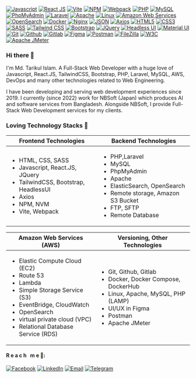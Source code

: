 [![Javascript](https://img.shields.io/badge/Javascript-F7DF1E?style=flat-square&logo=javascript&logoColor=black
)](https://www.javascript.com/)
[![React JS](https://img.shields.io/badge/ReactJS-00adcc?style=flat-square&logo=react&logoColor=white
)](https://react.dev/)
[![Vite](https://img.shields.io/badge/Vite-646CFF?style=flat-square&logo=vite&logoColor=white
)](https://vitejs.dev/)
[![NPM](https://img.shields.io/badge/NPM-CB3837?style=flat-square&logo=npm&logoColor=white
)](https://www.npmjs.com/)
[![Webpack](https://img.shields.io/badge/Webpack-8DD6F9?style=flat-square&logo=webpack&logoColor=black
)](https://webpack.js.org/)
[![PHP](https://img.shields.io/badge/PHP-777BB4?style=flat-square&logo=php&logoColor=white
)](https://www.php.net/)
[![MySQL](https://img.shields.io/badge/MySQL-4479A1?style=flat-square&logo=mysql&logoColor=white
)](https://www.mysql.com/)
[![PhpMyAdmin](https://img.shields.io/badge/PhpMyAdmin-6C78AF?style=flat-square&logo=phpmyadmin&logoColor=white
)](https://www.phpmyadmin.net/)
[![Laravel](https://img.shields.io/badge/Laravel-FF2D20?style=flat-square&logo=laravel&logoColor=white
)](https://laravel.com/)
[![Apache](https://img.shields.io/badge/Apache-D22128?style=flat-square&logo=apache&logoColor=white
)](https://www.apache.org/)
[![Linux](https://img.shields.io/badge/Linux-FCC624?style=flat-square&logo=linux&logoColor=black
)](https://www.linux.org/)
[![Amazon Web Services](https://img.shields.io/badge/Amazon_Web_Services-232F3E?style=flat-square&logo=amazonaws&logoColor=white
)](https://aws.amazon.com/)
[![OpenSearch](https://img.shields.io/badge/OpenSearch-005EB8?style=flat-square&logo=opensearch&logoColor=white
)](https://opensearch.org/)
[![Docker](https://img.shields.io/badge/Docker-2496ED?style=flat-square&logo=docker&logoColor=white
)](https://www.docker.com/)
[![Nginx](https://img.shields.io/badge/Nginx-009639?style=flat-square&logo=nginx&logoColor=white
)](https://www.nginx.com/)
[![JSON](https://img.shields.io/badge/JSON-334155?style=flat-square&logo=json&logoColor=white
)](https://www.json.org/)
[![Axios](https://img.shields.io/badge/Axios-5A29E4?style=flat-square&logo=axios&logoColor=white
)](https://axios-http.com/)
[![HTML5](https://img.shields.io/badge/HTML5-E34F26?style=flat-square&logo=html5&logoColor=white
)](https://html.com/)
[![CSS3](https://img.shields.io/badge/CSS3-1572B6?style=flat-square&logo=css3&logoColor=white
)](https://developer.mozilla.org/en-US/docs/Web/CSS)
[![SASS](https://img.shields.io/badge/SASS-CC6699?style=flat-square&logo=sass&logoColor=white
)](https://sass-lang.com/)
[![Tailwind CSS](https://img.shields.io/badge/TailwindCSS-06B6D4?style=flat-square&logo=tailwindcss&logoColor=white
)](https://tailwindcss.com/)
[![Bootstrap](https://img.shields.io/badge/Bootstrap-7952B3?style=flat-square&logo=bootstrap&logoColor=white
)](https://getbootstrap.com/)
[![JQuery](https://img.shields.io/badge/JQuery-0769AD?style=flat-square&logo=jquery&logoColor=white
)](https://jquery.com/)
[![Headless UI](https://img.shields.io/badge/Headless_UI-66E3FF?style=flat-square&logo=headlessui&logoColor=white
)](https://headlessui.com/)
[![Material UI](https://img.shields.io/badge/Material_UI-007FFF?style=flat-square&logo=mui&logoColor=white
)](https://mui.com/)
[![Git](https://img.shields.io/badge/Git-F05032?style=flat-square&logo=git&logoColor=white
)](https://git-scm.com/)
[![Github](https://img.shields.io/badge/Github-6e5494?style=flat-square&logo=github&logoColor=white
)](https://react.dev/)
[![Gitlab](https://img.shields.io/badge/Gitlab-e24329?style=flat-square&logo=gitlab&logoColor=white
)](https://github.com/)
[![Figma](https://img.shields.io/badge/Figma-F24E1E?style=flat-square&logo=figma&logoColor=white
)](https://figma.com/)
[![Postman](https://img.shields.io/badge/Postman-FF6C37?style=flat-square&logo=postman&logoColor=white
)](https://www.postman.com/)
[![FileZilla](https://img.shields.io/badge/FileZilla-BF0000?style=flat-square&logo=filezilla&logoColor=white
)](https://filezilla-project.org/)
[![W3C](https://img.shields.io/badge/W3C-005A9C?style=flat-square&logo=w3c&logoColor=white
)](https://www.w3.org/)
[![Apache JMeter](https://img.shields.io/badge/Apache_JMeter-D22128?style=flat-square&logo=apachejmeter&logoColor=white
)](https://jmeter.apache.org/)

### Hi there 👋
I'm Md. Tarikul Islam. A Full-Stack Web Developer with a huge love of Javascript, React.JS, TailwindCSS, Bootstrap, PHP, Laravel, MySQL, AWS, DevOps and many other technologies related to Web Engineering. 

I have been developing and serving web development experiences since 2019. I currently (since 2022) work for NBSoft (Japan) which produces AI and software services from Bangladesh. Alongside NBSoft, I provide Full-Stack Web Development services for my clients. 

### Loving Technology Stacks 💝

| Frontend Technologies | Backend Technologies |
| --------------------- | -------------------- |
| <ul><li>HTML, CSS, SASS</li> <li>Javascript, React.JS, JQuery</li> <li>TailwindCSS, Bootstrap, HeadlessUI</li> <li>Axios</li> <li>NPM, NVM</li> <li>Vite, Webpack</li></ul> | <ul><li>PHP,Laravel</li><li>MySQL</li><li>PhpMyAdmin</li><li>Apache</li><li>ElasticSearch, OpenSearch</li><li>Remote storage, Amazon S3 Bucket</li><li>FTP, SFTP</li><li>Remote Database</li></ul> |

| Amazon Web Services (AWS) | Versioning, Other Technologies |
| --------------------- | -------------------- |
| <ul><li>Elastic Compute Cloud (EC2)</li><li>Route 53</li><li>Lambda</li><li>Simple Storage Service (S3)</li><li>EventBridge, CloudWatch</li><li>OpenSearch</li><li>virtual private cloud (VPC)</li><li>Relational Database Service (RDS)</li></ul> | <ul><li>Git, Github, Gitlab</li><li>Docker, Docker Compose, DockerHub</li><li>Linux, Apache, MySQL, PHP (LAMP)</li><li>UI/UX in Figma</li><li>Postman</li><li>Apache JMeter</li></ul> |

#### R e a c h &nbsp; m e 🚀:
[![Facebook](https://img.shields.io/badge/Facebook-0866FF?style=flat&logo=facebook&logoColor=white
)](https://www.facebook.com/tarikulfb/)
[![LinkedIn](https://img.shields.io/badge/LinkedIn-0A66C2?style=flat&logo=linkedin&logoColor=white
)](https://www.linkedin.com/in/tarikulwebx/)
[![Email](https://img.shields.io/badge/Email-EA4335?style=flat&logo=gmail&logoColor=white
)](mailto:tarikulwebx@gmail.com)
[![Telegram](https://img.shields.io/badge/Telegram-26A5E4?style=flat&logo=telegram&logoColor=white
)](https://t.me/tarikul_brur)
